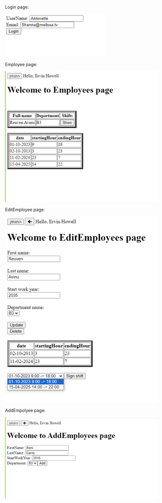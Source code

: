 Login page:

![Login](cuptureImages/captureLogin.jpg)

Employee page:

![Employee](cuptureImages/captureEmployee.jpg)

EditEmployee page:

![EditEmployee](cuptureImages/captureEditEmployee.jpg)

AddEmpolyee page:

![AddEmployee](cuptureImages/captureAddEmployee.jpg)
